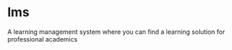 # lms
A learning management system where you can find a learning solution for professional academics
